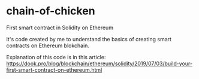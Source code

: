 # chain-of-chicken
First smart contract in Solidity on Ethereum

It's code created by me to understand the basics of creating smart contracts on Ethereum blokchain.

Explanation of this code is in this article:
https://dook.pro/blog/blockchain/ethereum/solidity/2019/07/03/build-your-first-smart-contract-on-ethereum.html
